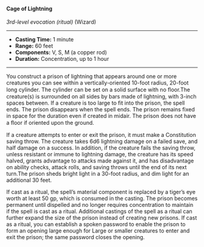 #### Cage of Lightning
*3rd-level evocation* *(ritual)* (Wizard)
___
- **Casting Time:** 1 minute
- **Range:** 60 feet
- **Components:** V, S, M (a copper rod)
- **Duration:** Concentration, up to 1 hour
---
You construct a prison of lightning that appears around one or more creatures you can see within a vertically-oriented 10-foot radius, 20-foot long cylinder. The cylinder can be set on a solid surface with no ﬂoor.The creature(s) is surrounded on all sides by bars made of lightning, with 3-inch spaces between. If a creature is too large to fit into the prison, the spell ends. The prison disappears when the spell ends. The prison remains fixed in space for the duration even if created in midair. The prison does not have a ﬂoor if oriented upon the ground.

If a creature attempts to enter or exit the prison, it must make a Constitution saving throw. The creature takes 6d6 lightning damage on a failed save, and half damage on a success. In addition, if the creature fails the saving throw, unless resistant or immune to lightning damage, the creature has its speed halved, grants advantage to attacks made against it, and has disadvantage on ability checks, attack rolls, and saving throws until the end of its next turn.The prison sheds bright light in a 30-foot radius, and dim light for an additional 30 feet.

If cast as a ritual, the spell’s material component is replaced by a tiger’s eye worth at least 50 gp, which is consumed in the casting. The prison becomes permanent until dispelled and no longer requires concentration to maintain if the spell is cast as a ritual. Additional castings of the spell as a ritual can further expand the size of the prison instead of creating new prisons. If cast as a ritual, you can establish a spoken password to enable the prison to form an opening large enough for Large or smaller creatures to enter and exit the prison; the same password closes the opening.
